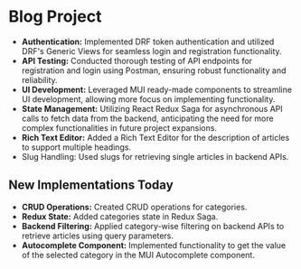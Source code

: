 # Blog Project
- <b>Authentication:</b> Implemented DRF token authentication and utilized DRF's Generic Views for seamless login and registration functionality.
- <b>API Testing:</b> Conducted thorough testing of API endpoints for registration and login using Postman, ensuring robust functionality and reliability.
- <b>UI Development:</b> Leveraged MUI ready-made components to streamline UI development, allowing more focus on implementing functionality.
- <b>State Management:</b> Utilizing React Redux Saga for asynchronous API calls to fetch data from the backend, anticipating the need for more complex functionalities in future project expansions.
- <b>Rich Text Editor:</b> Added a Rich Text Editor for the description of articles to support multiple headings.
- Slug Handling: Used slugs for retrieving single articles in backend APIs.


## New Implementations Today
- <b>CRUD Operations:</b> Created CRUD operations for categories.
- <b>Redux State:</b> Added categories state in Redux Saga.
- <b>Backend Filtering:</b> Applied category-wise filtering on backend APIs to retrieve articles using query parameters.
- <b>Autocomplete Component:</b> Implemented functionality to get the value of the selected category in the MUI Autocomplete component.